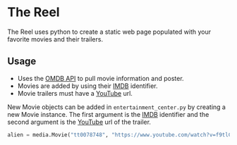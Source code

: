 # The Reel
The Reel uses python to create a static web page populated with your favorite movies and their trailers.

## Usage
- Uses the [OMDB API](http://www.omdbapi.com/) to pull movie information and poster.
- Movies are added by using their [IMDB](http://www.imdb.com/) identifier.
- Movie trailers must have a [YouTube](http://www.youtube.com) url.

New Movie objects can be added in `entertainment_center.py` by creating a new Movie instance. The first argument is the [IMDB](http://www.imdb.com/) identifier and the second argument is the [YouTube](http://www.youtube.com) url of the trailer.
```python
alien = media.Movie("tt0078748", "https://www.youtube.com/watch?v=f9tlCjlhNtE")
```


